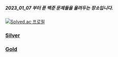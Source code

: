##### 2023_01_07 부터 푼 백준 문제들을 올려두는 장소입니다.


[![Solved.ac
프로필](http://mazassumnida.wtf/api/v2/generate_badge?boj=als6068)](https://solved.ac/als6068)
### [Silver](https://github.com/byeong-chang/Baekjoon/tree/main/%EB%B0%B1%EC%A4%80/Silver) 


### [Gold](https://github.com/byeong-chang/Baekjoon/tree/main/%EB%B0%B1%EC%A4%80/Gold)
